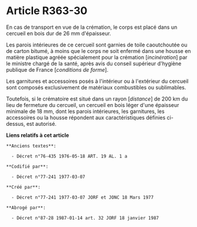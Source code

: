 # Article R363-30

En cas de transport en vue de la crémation, le corps est placé dans un cercueil en bois dur de 26 mm d'épaisseur.

Les parois intérieures de ce cercueil sont garnies de toile caoutchoutée ou de carton bitumé, à moins que le corps ne soit
enfermé dans une housse en matière plastique agréée spécialement pour la crémation [*incinération*] par le ministre chargé de
la santé, après avis du conseil supérieur d'hygiène publique de France [*conditions de forme*].

Les garnitures et accessoires posés à l'intérieur ou à l'extérieur du cercueil sont composés exclusivement de matériaux
combustibles ou sublimables.

Toutefois, si le crématoire est situé dans un rayon [*distance*] de 200 km du lieu de fermeture du cercueil, un cercueil en
bois léger d'une épaisseur minimale de 18 mm, dont les parois intérieures, les garnitures, les accessoires ou la housse
répondent aux caractéristiques définies ci-dessus, est autorisé.

**Liens relatifs à cet article**

	**Anciens textes**:

	  - Décret n°76-435 1976-05-18 ART. 19 AL. 1 a

	**Codifié par**:

	  - Décret n°77-241 1977-03-07

	**Créé par**:

	  - Décret n°77-241 1977-03-07 JORF et JONC 18 Mars 1977

	**Abrogé par**:

	  - Décret n°87-28 1987-01-14 art. 32 JORF 18 janvier 1987
